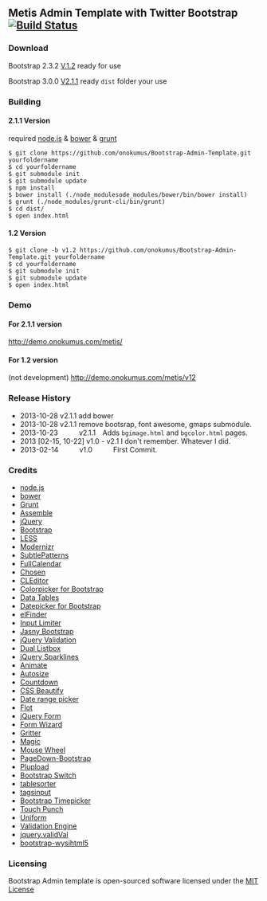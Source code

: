 Metis Admin Template with Twitter Bootstrap [![Build Status](https://travis-ci.org/onokumus/Bootstrap-Admin-Template.png)](http://travis-ci.org/onokumus/Bootstrap-Admin-Template)
------------------------------------------

### Download
Bootstrap 2.3.2 [V.1.2](https://github.com/onokumus/Bootstrap-Admin-Template/archive/v1.2.zip)
ready for use

Bootstrap 3.0.0 [V2.1.1](https://github.com/onokumus/Bootstrap-Admin-Template/archive/master.zip)
ready `dist` folder your use



### Building

#### 2.1.1 Version
required [node.js](http://nodejs.org/) & [bower](http://bower.io/) & [grunt](http://gruntjs.com/getting-started)

    $ git clone https://github.com/onokumus/Bootstrap-Admin-Template.git yourfoldername
    $ cd yourfoldername
    $ git submodule init
    $ git submodule update
    $ npm install
    $ bower install (./node_modulesode_modules/bower/bin/bower install)
    $ grunt (./node_modules/grunt-cli/bin/grunt)
    $ cd dist/
    $ open index.html
    
#### 1.2 Version
    $ git clone -b v1.2 https://github.com/onokumus/Bootstrap-Admin-Template.git yourfoldername
    $ cd yourfoldername
    $ git submodule init
    $ git submodule update
    $ open index.html

### Demo

#### For 2.1.1 version
http://demo.onokumus.com/metis/

#### For 1.2 version 
(not development)
http://demo.onokumus.com/metis/v12

### Release History
 * 2013-10-28   v2.1.1 add bower 
 * 2013-10-28   v2.1.1 remove bootsrap, font awesome, gmaps submodule.
 * 2013-10-23   v2.1.1 Adds `bgimage.html` and `bgcolor.html` pages.
 * 2013 [02-15, 10-22] v1.0 - v2.1 I don't remember. Whatever I did.
 * 2013-02-14   v1.0   First Commit.

### Credits
 * [node.js](http://nodejs.org/)
 * [bower](http://bower.io/)
 * [Grunt](http://gruntjs.com/)
 * [Assemble](http://assemble.io/)
 * [jQuery](http://jquery.com/)
 * [Bootstrap](http://getbootstrap.com/)
 * [LESS](http://lesscss.org/)
 * [Modernizr](http://modernizr.com/)
 * [SubtlePatterns](https://github.com/subtlepatterns/SubtlePatterns)
 * [FullCalendar](http://arshaw.com/fullcalendar/)
 * [Chosen](https://github.com/harvesthq/chosen)
 * [CLEditor](http://premiumsoftware.net/CLEditor)
 * [Colorpicker for Bootstrap](http://www.eyecon.ro/bootstrap-colorpicker/)
 * [Data Tables](http://www.datatables.net)
 * [Datepicker for Bootstrap](http://www.eyecon.ro/bootstrap-datepicker)
 * [elFinder](http://elfinder.org)
 * [Input Limiter](http://rustyjeans.com/jquery-plugins/input-limiter)
 * [Jasny Bootstrap](http://jasny.github.com/bootstrap)
 * [jQuery Validation](http://jqueryvalidation.org/)
 * [Dual Listbox](http://www.meadmiracle.com/dlb/DLBDocumentation.aspx)
 * [jQuery Sparklines](http://omnipotent.net/jquery.sparkline)
 * [Animate](https://daneden.me/animate/)
 * [Autosize](http://www.jacklmoore.com/autosize)
 * [Countdown](http://keith-wood.name/countdown.html)
 * [CSS Beautify](http://cssbeautify.com)
 * [Date range picker](https://github.com/dangrossman/bootstrap-daterangepicker)
 * [Flot](http://www.flotcharts.org)
 * [jQuery Form](http://jquery.malsup.com/form/)
 * [Form Wizard](http://thecodemine.org)
 * [Gritter](http://boedesign.com/blog/2009/07/11/growl-for-jquery-gritter/)
 * [Magic](http://www.minimamente.com/magic-css3-animations)
 * [Mouse Wheel](https://github.com/brandonaaron/jquery-mousewheel)
 * [PageDown-Bootstrap](https://github.com/samwillis/pagedown-bootstrap)
 * [Plupload](https://github.com/moxiecode/plupload)
 * [Bootstrap Switch](http://www.larentis.eu/switch/)
 * [tablesorter](http://tablesorter.com/)
 * [tagsinput](http://xoxco.com/projects/code/tagsinput/)
 * [Bootstrap Timepicker](http://jdewit.github.io/bootstrap-timepicker/)
 * [Touch Punch](http://touchpunch.furf.com/)
 * [Uniform](http://uniformjs.com/)
 * [Validation Engine](http://www.position-relative.net/)
 * [jquery.validVal](http://validval.frebsite.nl/)
 * [bootstrap-wysihtml5](http://jhollingworth.github.io/bootstrap-wysihtml5/)

### Licensing

Bootstrap Admin template is open-sourced software licensed under the [MIT License](http://opensource.org/licenses/MIT)
